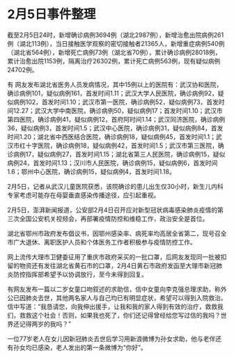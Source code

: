 # 2月5日事件整理

截至2月5日24时，新增确诊病例3694例（湖北2987例），新增治愈出院病例261例（湖北113例），当日接触医学观察的密切接触者21365人，新增重症病例540例（湖北省564例），新增死亡病例73例（湖北省70例），累计确诊病例28018例，累计治愈出院1153例，隔离治疗26302例，累计死亡病例563例，现有疑似病例24702例。

有 网友发布湖北省医务人员发病情况，其中15例以上的医院有：武汉协和医院，确诊病例101，疑似病例161，首发时间1.11；武汉大学人民医院，确诊病例92，疑似病例102，首发时间1.10；武汉市第一医院，确诊病例52，疑似病例73，首发时间12.27；武汉大学中南医院，确诊病例50，疑似病例17；首发时间1.10；武汉市第四医院，确诊病例41，疑似病例12，首府阿时间1.14；武汉同济医院，确诊病例36，疑似病例3，首发时间1.5；武汉中心医院，确诊病例31，疑似病例84，首发时间1.20；湖北省中西医结合医院，确诊病例18，疑似病例45，首发时间1.1；武汉市红十字医院，确诊病例18，疑似病例42，首发时间1.5；武汉市第三医院，确诊病例17，疑似病例27，首发时间1.15；湖北省第三人民医院，确诊病例15，疑似病例24，首发时间1.13；汉川市人民医院，确诊病例15，疑似病例6，首发时间1.6；鄂州中心医院，确诊病例15，疑似病例4，首发时间1.18。

2月5日，记者从武汉儿童医院获悉，该院确诊的患儿出生仅30小时，新生儿内科专家考虑可能存在母婴垂直感染传播途径，应引起重视。

2月5日，澎湃新闻报道，公安部2月4日召开应对新型冠状病毒感染肺炎疫情的第三次全国公安机关视频会，再部署疫情防控和维稳工作，政治安全是首位。

湖北省鄂州市政府发布倡议书，因鄂州感染率、病死率均高居全省第二，现号召全市广大退休、离职医护人员和个体医务工作者积极参与疫情防控工作。

网上流传大理市卫健委征用了重庆市政府采买的一批口罩，后网友发现同一批被扣留的物资还有发往湖北省黄石市的口罩，2月4日黄石市政府发函至大理市新冠肺炎防控指挥部希望予以协调放行，至今未得到回复。

有网友发布一篇以二岁女童口吻叙述的求助信，信中女童向李克强总理求助，称外公已因肺炎去世，其他两名家人与自己均已有明显症状，希望可以得到入院救治。信中写道：“我恳请您，向我伸出援手，让我和我的家人得到有效的治疗，救救我们，救救这个社会！否则，如果我也死了，你们还记得曾经给您写过信的我吗？世界还记得两岁的我吗？”

一位77岁老人在女儿因新冠肺炎去世后学习用新浪微博为孙女求助，他与老伴还有孙女均已感染，老人发出的第一条微博为“你好”。
